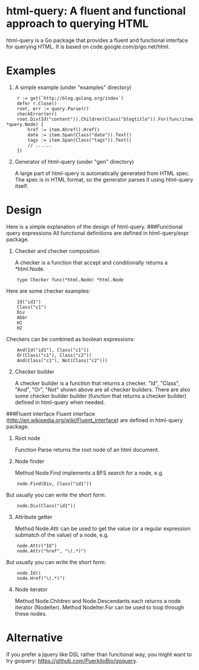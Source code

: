 html-query: A fluent and functional approach to querying HTML
=============================================================

html-query is a Go package that provides a fluent and functional interface for
querying HTML. It is based on code.google.com/p/go.net/html.

Examples
========
1. A simple example (under "examples" directory)
```
    r := get(`http://blog.golang.org/index`)
    defer r.Close()
    root, err := query.Parse(r)
    checkError(err)
    root.Div(Id("content")).Children(Class("blogtitle")).For(func(item *query.Node) {
        href := item.Ahref().Href()
        date := item.Span(Class("date")).Text()
        tags := item.Span(Class("tags")).Text()
        // ......
    })
```

2. Generator of html-query (under "gen" directory)

   A large part of html-query is automatically generated from HTML spec. The
spec is in HTML format, so the generator parses it using html-query itself.

Design
======
Here is a simple explanation of the design of html-query.
###Functional query expressions
All functional definitions are defined in html-query/expr package.

1. Checker and checker composition

   A checker is a function that accept and conditionally returns a *html.Node.
```
    type Checker func(*html.Node) *html.Node
```
   Here are some checker examples:
```
    Id("id1")
    Class("c1")
    Div
    Abbr
    H1
    H2
```
   Checkers can be combined as boolean expressions:
```
    And(Id("id1"), Class("c1"))
    Or(Class("c1"), Class("c2"))
    And(Class("c1"), Not(Class("c2")))
```
2. Checker builder

   A checker builder is a function that returns a checker. "Id", "Class", "And",
   "Or", "Not" shown above are all checker builders. There are also some checker
   builder builder (function that returns a checker builder) defined in
   html-query when needed.

###Fluent interface
Fluent interface (http://en.wikipedia.org/wiki/Fluent_interface) are defined in
html-query package.

1. Root node

   Function Parse returns the root node of an html document.

2. Node finder

   Method Node.Find implements a BFS search for a node, e.g.
```
    node.Find(Div, Class("id1"))
```
   But usually you can write the short form:
```
    node.Div(Class("id1"))
```
3. Attribute getter

   Method Node.Attr can be used to get the value (or a regular expression
   submatch of the value) of a node, e.g.
```
    node.Attr("Id")
    node.Attr("href", "\(.*)")
```
   But usually you can write the short form:
```
    node.Id()
    node.Href("\(.*)")
```
4. Node iterator

   Method Node.Children and Node.Descendants each returns a node iterator
   (NodeIter). Method NodeIter.For can be used to loop through these nodes.

Alternative
===========
If you prefer a jquery like DSL rather than functional way, you might want to
try goquery: https://github.com/PuerkitoBio/goquery.
